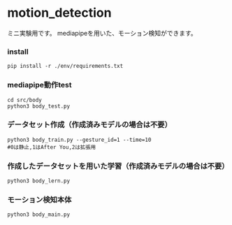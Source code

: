 # motion_detection
ミニ実験用です。
mediapipeを用いた、モーション検知ができます。

### install
```shell
pip install -r ./env/requirements.txt
```

### mediapipe動作test
```shell
cd src/body
python3 body_test.py
```

### データセット作成（作成済みモデルの場合は不要）
```shell
python3 body_train.py --gesture_id=1 --time=10
#0は静止,1はAfter You,2は拡張用
```

### 作成したデータセットを用いた学習（作成済みモデルの場合は不要）
```shell
python3 body_lern.py
```

### モーション検知本体
```shell
python3 body_main.py
```